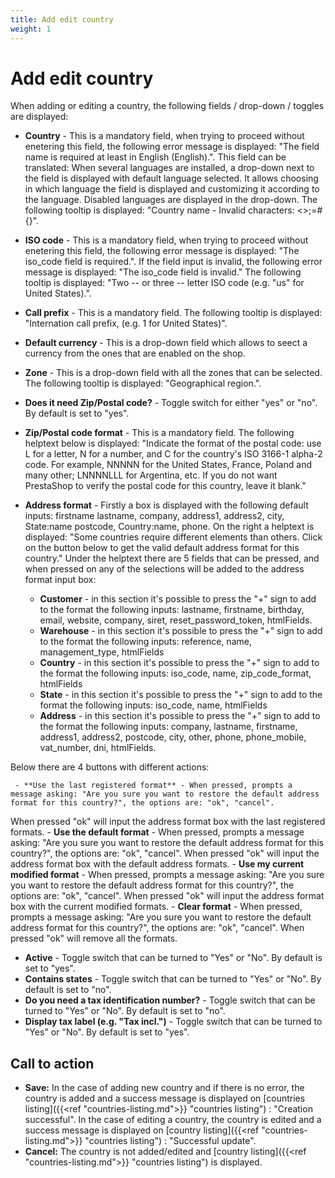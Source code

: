 ```yaml
---
title: Add edit country
weight: 1
---
```


# Add edit country

When adding or editing a country, the following fields / drop-down / toggles are displayed:

 - **Country** - This is a mandatory field, when trying to proceed without enetering this field, the following error message is displayed: "The field name is required at least in English (English).". This field can be translated: When several languages are installed, a drop-down next to the field is displayed with default language selected. It allows choosing in which language the field is displayed and customizing it according to the language. Disabled languages are displayed in the drop-down.
The following tooltip is displayed: "Country name - Invalid characters: <>;=#{}".

 - **ISO code** - This is a mandatory field, when trying to proceed without enetering this field, the following error message is displayed: "The iso_code field is required.". If the field input is invalid, the following error message is displayed: "The iso_code field is invalid." The following tooltip is displayed: "Two -- or three -- letter ISO code (e.g. "us" for United States).".

 - **Call prefix** - This is a mandatory field. The following tooltip is displayed: "Internation call prefix, (e.g. 1 for United States)".
 
 - **Default currency** - This is a drop-down field which allows to seect a currency from the ones that are enabled on the shop.
 
 - **Zone** - This is a drop-down field with all the zones that can be selected. The following tooltip is displayed: "Geographical region.".
 
 - **Does it need Zip/Postal code?** - Toggle switch for either "yes" or "no". By default is set to "yes".

 - **Zip/Postal code format** - This is a mandatory field.
The following helptext below is displayed: "Indicate the format of the postal code: use L for a letter, N for a number, and C for the country's ISO 3166-1 alpha-2 code. For example, NNNNN for the United States, France, Poland and many other; LNNNNLLL for Argentina, etc. If you do not want PrestaShop to verify the postal code for this country, leave it blank."

 - **Address format** - Firstly a box is displayed with the following default inputs: firstname lastname, company, address1, address2, city, State:name postcode, Country:name, phone. On the right a helptext is displayed: "Some countries require different elements than others. Click on the button below to get the valid default address format for this country."
Under the helptext there are 5 fields that can be pressed, and when pressed on any of the selections will be added to the address format input box:
     - **Customer** -  in this section it's possible to press the "+" sign to add to the format the following inputs: lastname, firstname, birthday, email, website, company, siret, reset_password_token, htmlFields. 
     - **Warehouse** - in this section it's possible to press the "+" sign to add to the format the following inputs: reference, name, management_type, htmlFields
     - **Country** - in this section it's possible to press the "+" sign to add to the format the following inputs: iso_code, name, zip_code_format, htmlFields
     - **State** - in this section it's possible to press the "+" sign to add to the format the following inputs: iso_code, name, htmlFields 
     - **Address** - in this section it's possible to press the "+" sign to add to the format the following inputs: company, lastname, firstname, address1, address2, postcode, city, other, phone, phone_mobile, vat_number, dni, htmlFields.
     
 Below there are 4 buttons with different actions:
 
 
     - **Use the last registered format** - When pressed, prompts a message asking: "Are you sure you want to restore the default address format for this country?", the options are: "ok", "cancel".
When pressed "ok" will input the address format box with the last registered formats.
     - **Use the default format** - When pressed, prompts a message asking: "Are you sure you want to restore the default address format for this country?", the options are: "ok", "cancel".
When pressed "ok" will input the address format box with the default address formats.
     - **Use my current modified format** - When pressed, prompts a message asking: "Are you sure you want to restore the default address format for this country?", the options are: "ok", "cancel".
When pressed "ok" will input the address format box with the current modified formats.
     - **Clear format** - When pressed, prompts a message asking: "Are you sure you want to restore the default address format for this country?", the options are: "ok", "cancel".
When pressed "ok" will remove all the formats.
     
 - **Active** - Toggle switch that can be turned to "Yes" or "No". By default is set to "yes".
 - **Contains states** - Toggle switch that can be turned to "Yes" or "No". By default is set to "no".
 - **Do you need a tax identification number?** - Toggle switch that can be turned to "Yes" or "No". By default is set to "no".
 - **Display tax label (e.g. "Tax incl.")** - Toggle switch that can be turned to "Yes" or "No". By default is set to "yes".

## Call to action

- **Save:**
In the case of adding new country and if there is no error, the country is added and a success message is displayed on [countries listing]({{<ref "countries-listing.md">}} "countries listing") : "Creation successful". In the case of editing a country, the country is edited and a success message is displayed on [country listing]({{<ref "countries-listing.md">}} "countries listing") : "Successful update".
- **Cancel:**
The country is not added/edited and [country listing]({{<ref "countries-listing.md">}} "countries listing") is displayed.

